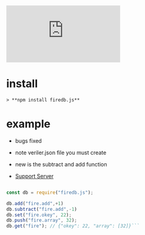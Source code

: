 ![](https://img.shields.io/npm/dt/firedb.js)

# install
```
> **npm install firedb.js**
```


# example




- bugs fixed

- note veriler.json file you must create

- new is the subtract and add function

- [Support Server](https://discord.gg/mDGwytw)
 ```js

const db = require("firedb.js");

db.add("fire.add",+1)
db.subtract("fire.add",-1)
db.set("fire.okey", 22);
db.push("fire.array", 32);
db.get("fire"); // {"okey": 22, "array": [32]}```

